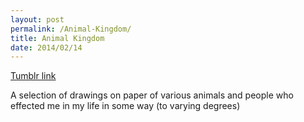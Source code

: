 ```yaml
---
layout: post
permalink: /Animal-Kingdom/
title: Animal Kingdom
date: 2014/02/14
---
```


[Tumblr link](http://ixt.tumblr.com/tagged/animal-kingdom)  

A selection of drawings on paper of various animals and people who effected me in my life in some way (to varying degrees)  
